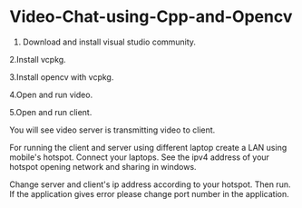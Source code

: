 # Video-Chat-using-Cpp-and-Opencv

1. Download and install visual studio community.

2.Install vcpkg.

3.Install opencv with vcpkg.

4.Open and run video.

5.Open and run client.

You will see video server is transmitting video to client.

For running the client and server using different laptop create a LAN using mobile's hotspot. Connect your laptops.
See the ipv4 address of your hotspot opening network and sharing in windows.

Change server and client's ip address according to your hotspot. Then run.
If the application gives error please change port number in the application.

